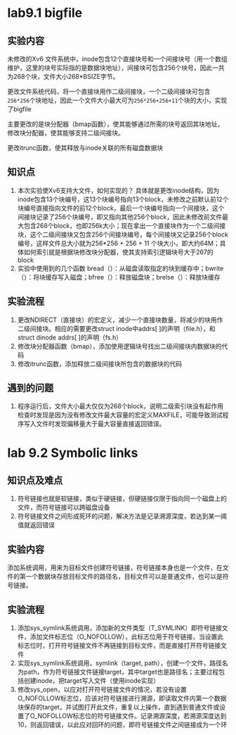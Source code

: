# lab9.1 bigfile

## 实验内容

未修改的Xv6 文件系统中，inode包含12个直接块号和一个间接块号（用一个数组维护，这里的块号实际指的是数据块地址），间接块可包含256个块号，因此一共为268个块，文件大小268*BSIZE字节。

更改文件系统代码，将一个直接块用作二级间接块，一个二级间接块可包含`256*256`个块地址，因此一个文件大小最大可为`256*256+256+11`个块的大小，实现了bigfile

主要更改的是块分配器（bmap函数），使其能够通过所需的块号返回其块地址，修改块分配器，使其能够支持二级间接块。

更改itrunc函数，使其释放与inode关联的所有磁盘数据块

## 知识点

1. 本次实验使Xv6支持大文件，如何实现的？
   具体就是更改inode结构，因为inode包含13个块编号，这13个块编号指向13个block，未修改之前默认前12个块编号直接指向文件的前12个block，最后一个块编号指向一个间接块，这个间接块记录了256个块编号，即又指向其他256个block，因此未修改前文件最大包含268个block，也即256k大小；现在拿出一个直接块作为一个二级间接块，这个二级间接块又包含256个间接块编号，每个间接块又记录256个block编号，这样文件总大小就为256*256 + 256 + 11 个块大小，即大约64M；具体如何索引就是根据块修改块分配器，使其支持索引逻辑块号大于267的block
2. 实验中使用到的几个函数 bread（）：从磁盘读取指定的块到缓存中；bwrite（）：将块缓存写入磁盘；bfree（）：释放磁盘块；brelse（）：释放块缓存

## 实验流程

1. 更改NDIRECT（直接块）的宏定义，减少一个直接块数量，将减少的块用作二级间接块。相应的需要更改struct inode中addrs[ ]的声明（file.h），和struct dinode addrs[ ]的声明（fs.h）
2. 修改块分配器函数（bmap），添加使用逻辑块号找出二级间接块内数据块的代码
3. 修改itrunc函数，添加释放二级间接块所包含的数据块的代码

## 遇到的问题

1. 程序运行后，文件大小最大仅仅为268个block，说明二级索引块没有起作用检查时发现是因为没有修改文件最大容量的宏定义MAXFILE，可能导致测试程序写入文件时发现偏移量大于最大容量直接返回错误。

# lab 9.2 Symbolic links

## 知识点及难点

1. 符号链接也就是软链接，类似于硬链接，但硬链接仅限于指向同一个磁盘上的文件，而符号链接可以跨磁盘设备
2. 符号链接文件之间形成死环的问题，解决方法是记录溯源深度，若达到某一阈值就返回错误

## 实验内容

添加系统调用，用来为目标文件创建符号链接，符号链接本身也是一个文件，在文件的第一个数据块存放目标文件的路径名，目标文件可以是普通文件，也可以是符号链接。

## 实验流程

1. 添加sys_symlink系统调用，添加新的文件类型（T_SYMLINK）即符号链接文件，添加文件标志位（O_NOFOLLOW），此标志位用于符号链接，当设置此标志位时，打开符号链接文件不再链接到目标文件，而是直接打开符号链接文件
2. 实现sys_symlink系统调用，symlink（target,  path），创建一个文件，路径名为path，作为符号链接文件链接target，其中target也是路径名；主要过程包括创建inode，把target写入文件（使用inode实现）
3. 修改sys_open，以应对打开符号链接文件的情况，若没有设置O_NOFOLLOW标志位，应该对符号链接进行溯源，即读取文件内第一个数据块保存的target，并试图打开此文件，重复以上操作，直到遇到普通文件或设置了O_NOFOLLOW标志位的符号链接文件。记录溯源深度，若溯源深度达到10，则返回错误，以此应对回环的问题，即符号链接文件之间链接成为一个环
